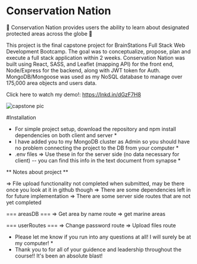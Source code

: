 # Conservation Nation

🌳 Conservation Nation provides users the ability to learn about designated protected areas across the globe 🌳  

This project is the final capstone project for BrainStations Full Stack Web Development Bootcamp.  The goal was to conceptualize, propose, plan and execute a full stack application within 2 weeks. Conservation Nation was built using React, SASS, and Leaflet (mapping API) for the front end, Node/Express for the backend, along with JWT token for Auth. MongoDB/Mongoose was used as my NoSQL database to manage over 175,000 area objects and users data.

Click here to watch my demo!: https://lnkd.in/dGzF7H8

![capstone pic](https://user-images.githubusercontent.com/71863937/124669998-33aef080-de68-11eb-9ba1-818b70324451.jpg)

#Installation



- For simple project setup, download the repository and npm install dependencies on both client and server \*
- I have added you to my MongoDB cluster as Admin so you should have no problem connecting the project to the DB from your computer \*
- .env files => Use these in for the server side (no data necessary for client) -- you can find this info in the text document from synapse \*

** Notes about project **

=> File upload functionality not completed when submitted, may be there once you look at it in github though
=> There are some dependencies left in for future implementation
=> There are some server side routes that are not yet completed

=== areasDB ===
=> Get area by name route
=> get marine areas

=== userRoutes ===
=> Change password route
=> Upload files route

- Please let me know if you run into any questions at all! I will surely be at my computer! \*
- Thank you to for all of your guidence and leadership throughout the course!! It's been an absolute blast!
